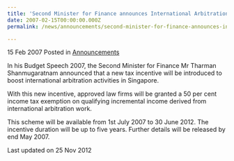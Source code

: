 ```yaml
---
title: 'Second Minister for Finance announces International Arbitration Tax Incentive'
date: 2007-02-15T00:00:00.000Z
permalink: /news/announcements/second-minister-for-finance-announces-international-arbitration-tax-incentive/

---
```



15 Feb 2007 Posted in [Announcements](/news/announcements)


In his Budget Speech 2007, the Second Minister for Finance Mr Tharman Shanmugaratnam announced that a new tax incentive will be introduced to boost international arbitration activities in Singapore. 

With this new incentive, approved law firms will be granted a 50 per cent income tax exemption on qualifying incremental income derived from international arbitration work. 

This scheme will be available from 1st July 2007 to 30 June 2012. The incentive duration will be up to five years. Further details will be released by end May 2007. 


<p class="right-side-updated">Last updated on 25 Nov 2012</p> 

